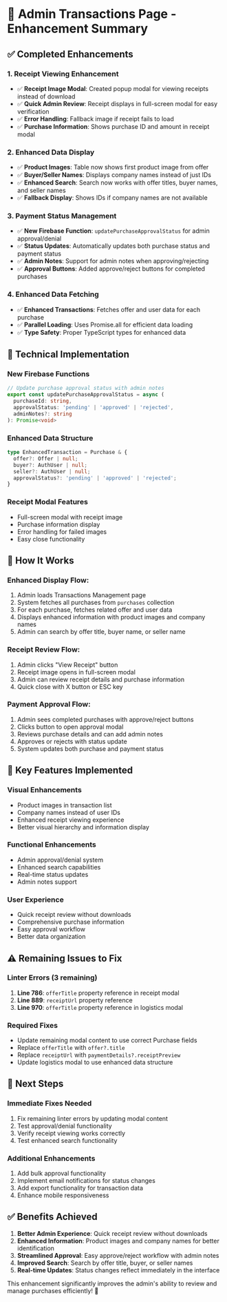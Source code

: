 # 🎯 Admin Transactions Page - Enhancement Summary

## **✅ Completed Enhancements**

### **1. Receipt Viewing Enhancement**
- ✅ **Receipt Image Modal**: Created popup modal for viewing receipts instead of download
- ✅ **Quick Admin Review**: Receipt displays in full-screen modal for easy verification
- ✅ **Error Handling**: Fallback image if receipt fails to load
- ✅ **Purchase Information**: Shows purchase ID and amount in receipt modal

### **2. Enhanced Data Display**
- ✅ **Product Images**: Table now shows first product image from offer
- ✅ **Buyer/Seller Names**: Displays company names instead of just IDs
- ✅ **Enhanced Search**: Search now works with offer titles, buyer names, and seller names
- ✅ **Fallback Display**: Shows IDs if company names are not available

### **3. Payment Status Management**
- ✅ **New Firebase Function**: `updatePurchaseApprovalStatus` for admin approval/denial
- ✅ **Status Updates**: Automatically updates both purchase status and payment status
- ✅ **Admin Notes**: Support for admin notes when approving/rejecting
- ✅ **Approval Buttons**: Added approve/reject buttons for completed purchases

### **4. Enhanced Data Fetching**
- ✅ **Enhanced Transactions**: Fetches offer and user data for each purchase
- ✅ **Parallel Loading**: Uses Promise.all for efficient data loading
- ✅ **Type Safety**: Proper TypeScript types for enhanced data

## **🔧 Technical Implementation**

### **New Firebase Functions**
```typescript
// Update purchase approval status with admin notes
export const updatePurchaseApprovalStatus = async (
  purchaseId: string, 
  approvalStatus: 'pending' | 'approved' | 'rejected', 
  adminNotes?: string
): Promise<void>
```

### **Enhanced Data Structure**
```typescript
type EnhancedTransaction = Purchase & {
  offer?: Offer | null;
  buyer?: AuthUser | null;
  seller?: AuthUser | null;
  approvalStatus?: 'pending' | 'approved' | 'rejected';
}
```

### **Receipt Modal Features**
- Full-screen modal with receipt image
- Purchase information display
- Error handling for failed images
- Easy close functionality

## **🔄 How It Works**

### **Enhanced Display Flow:**
1. Admin loads Transactions Management page
2. System fetches all purchases from `purchases` collection
3. For each purchase, fetches related offer and user data
4. Displays enhanced information with product images and company names
5. Admin can search by offer title, buyer name, or seller name

### **Receipt Review Flow:**
1. Admin clicks "View Receipt" button
2. Receipt image opens in full-screen modal
3. Admin can review receipt details and purchase information
4. Quick close with X button or ESC key

### **Payment Approval Flow:**
1. Admin sees completed purchases with approve/reject buttons
2. Clicks button to open approval modal
3. Reviews purchase details and can add admin notes
4. Approves or rejects with status update
5. System updates both purchase and payment status

## **🎯 Key Features Implemented**

### **Visual Enhancements**
- Product images in transaction list
- Company names instead of user IDs
- Enhanced receipt viewing experience
- Better visual hierarchy and information display

### **Functional Enhancements**
- Admin approval/denial system
- Enhanced search capabilities
- Real-time status updates
- Admin notes support

### **User Experience**
- Quick receipt review without downloads
- Comprehensive purchase information
- Easy approval workflow
- Better data organization

## **⚠️ Remaining Issues to Fix**

### **Linter Errors (3 remaining)**
1. **Line 786**: `offerTitle` property reference in receipt modal
2. **Line 889**: `receiptUrl` property reference 
3. **Line 970**: `offerTitle` property reference in logistics modal

### **Required Fixes**
- Update remaining modal content to use correct Purchase fields
- Replace `offerTitle` with `offer?.title`
- Replace `receiptUrl` with `paymentDetails?.receiptPreview`
- Update logistics modal to use enhanced data structure

## **🚀 Next Steps**

### **Immediate Fixes Needed**
1. Fix remaining linter errors by updating modal content
2. Test approval/denial functionality
3. Verify receipt viewing works correctly
4. Test enhanced search functionality

### **Additional Enhancements**
1. Add bulk approval functionality
2. Implement email notifications for status changes
3. Add export functionality for transaction data
4. Enhance mobile responsiveness

## **✅ Benefits Achieved**

1. **Better Admin Experience**: Quick receipt review without downloads
2. **Enhanced Information**: Product images and company names for better identification
3. **Streamlined Approval**: Easy approve/reject workflow with admin notes
4. **Improved Search**: Search by offer title, buyer, or seller names
5. **Real-time Updates**: Status changes reflect immediately in the interface

This enhancement significantly improves the admin's ability to review and manage purchases efficiently! 🎉 